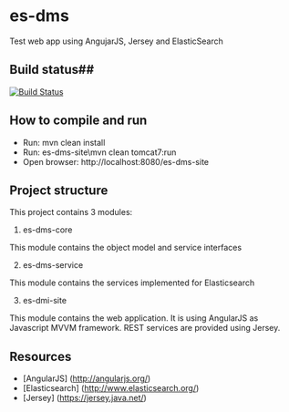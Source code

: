 # es-dms #

Test web app using AngujarJS, Jersey and ElasticSearch

## Build status##
[![Build Status](https://buildhive.cloudbees.com/job/richardwilly98/job/es-dms/badge/icon)](https://buildhive.cloudbees.com/job/richardwilly98/job/es-dms/)

## How to compile and run ##

- Run: mvn clean install
- Run: es-dms-site\mvn clean tomcat7:run
- Open browser: http://localhost:8080/es-dms-site

## Project structure ##

This project contains 3 modules:

1. es-dms-core

  This module contains the object model and service interfaces

2. es-dms-service

  This module contains the services implemented for Elasticsearch

3. es-dmi-site

  This module contains the web application. It is using AngularJS as Javascript MVVM framework. REST services are provided using Jersey.

## Resources ##
* [AngularJS] (http://angularjs.org/)
* [Elasticsearch] (http://www.elasticsearch.org/)
* [Jersey] (https://jersey.java.net/)
